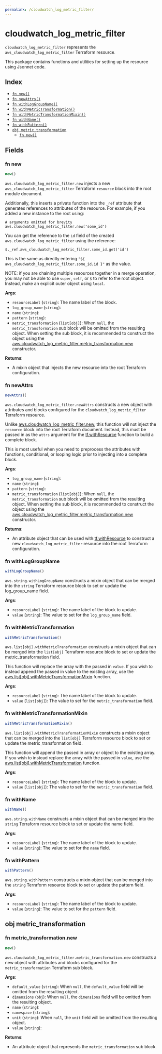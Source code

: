 ```yaml
---
permalink: /cloudwatch_log_metric_filter/
---
```


# cloudwatch_log_metric_filter

`cloudwatch_log_metric_filter` represents the `aws_cloudwatch_log_metric_filter` Terraform resource.



This package contains functions and utilities for setting up the resource using Jsonnet code.


## Index

* [`fn new()`](#fn-new)
* [`fn newAttrs()`](#fn-newattrs)
* [`fn withLogGroupName()`](#fn-withloggroupname)
* [`fn withMetricTransformation()`](#fn-withmetrictransformation)
* [`fn withMetricTransformationMixin()`](#fn-withmetrictransformationmixin)
* [`fn withName()`](#fn-withname)
* [`fn withPattern()`](#fn-withpattern)
* [`obj metric_transformation`](#obj-metric_transformation)
  * [`fn new()`](#fn-metric_transformationnew)

## Fields

### fn new

```ts
new()
```


`aws.cloudwatch_log_metric_filter.new` injects a new `aws_cloudwatch_log_metric_filter` Terraform `resource`
block into the root module document.

Additionally, this inserts a private function into the `_ref` attribute that generates references to attributes of the
resource. For example, if you added a new instance to the root using:

    # arguments omitted for brevity
    aws.cloudwatch_log_metric_filter.new('some_id')

You can get the reference to the `id` field of the created `aws.cloudwatch_log_metric_filter` using the reference:

    $._ref.aws_cloudwatch_log_metric_filter.some_id.get('id')

This is the same as directly entering `"${ aws_cloudwatch_log_metric_filter.some_id.id }"` as the value.

NOTE: if you are chaining multiple resources together in a merge operation, you may not be able to use `super`, `self`,
or `$` to refer to the root object. Instead, make an explicit outer object using `local`.

**Args**:
  - `resourceLabel` (`string`): The name label of the block.
  - `log_group_name` (`string`): 
  - `name` (`string`): 
  - `pattern` (`string`): 
  - `metric_transformation` (`list[obj]`):  When `null`, the `metric_transformation` sub block will be omitted from the resulting object. When setting the sub block, it is recommended to construct the object using the [aws.cloudwatch_log_metric_filter.metric_transformation.new](#fn-cloudwatch_log_metric_filtermetric_transformationnew) constructor.

**Returns**:
- A mixin object that injects the new resource into the root Terraform configuration.


### fn newAttrs

```ts
newAttrs()
```


`aws.cloudwatch_log_metric_filter.newAttrs` constructs a new object with attributes and blocks configured for the `cloudwatch_log_metric_filter`
Terraform resource.

Unlike [aws.cloudwatch_log_metric_filter.new](#fn-cloudwatch_log_metric_filternew), this function will not inject the `resource`
block into the root Terraform document. Instead, this must be passed in as the `attrs` argument for the
[tf.withResource](https://github.com/tf-libsonnet/core/tree/main/docs#fn-withresource) function to build a complete block.

This is most useful when you need to preprocess the attributes with functions, conditional, or looping logic prior to
injecting into a complete block.

**Args**:
  - `log_group_name` (`string`): 
  - `name` (`string`): 
  - `pattern` (`string`): 
  - `metric_transformation` (`list[obj]`):  When `null`, the `metric_transformation` sub block will be omitted from the resulting object. When setting the sub block, it is recommended to construct the object using the [aws.cloudwatch_log_metric_filter.metric_transformation.new](#fn-cloudwatch_log_metric_filtermetric_transformationnew) constructor.

**Returns**:
  - An attribute object that can be used with [tf.withResource](https://github.com/tf-libsonnet/core/tree/main/docs#fn-withresource) to construct a new `cloudwatch_log_metric_filter` resource into the root Terraform configuration.


### fn withLogGroupName

```ts
withLogGroupName()
```

`aws.string.withLogGroupName` constructs a mixin object that can be merged into the `string`
Terraform resource block to set or update the log_group_name field.



**Args**:
  - `resourceLabel` (`string`): The name label of the block to update.
  - `value` (`string`): The value to set for the `log_group_name` field.


### fn withMetricTransformation

```ts
withMetricTransformation()
```

`aws.list[obj].withMetricTransformation` constructs a mixin object that can be merged into the `list[obj]`
Terraform resource block to set or update the metric_transformation field.

This function will replace the array with the passed in `value`. If you wish to instead append the
passed in value to the existing array, use the [aws.list[obj].withMetricTransformationMixin](TODO) function.


**Args**:
  - `resourceLabel` (`string`): The name label of the block to update.
  - `value` (`list[obj]`): The value to set for the `metric_transformation` field.


### fn withMetricTransformationMixin

```ts
withMetricTransformationMixin()
```

`aws.list[obj].withMetricTransformationMixin` constructs a mixin object that can be merged into the `list[obj]`
Terraform resource block to set or update the metric_transformation field.

This function will append the passed in array or object to the existing array. If you wish
to instead replace the array with the passed in `value`, use the [aws.list[obj].withMetricTransformation](TODO)
function.


**Args**:
  - `resourceLabel` (`string`): The name label of the block to update.
  - `value` (`list[obj]`): The value to set for the `metric_transformation` field.


### fn withName

```ts
withName()
```

`aws.string.withName` constructs a mixin object that can be merged into the `string`
Terraform resource block to set or update the name field.



**Args**:
  - `resourceLabel` (`string`): The name label of the block to update.
  - `value` (`string`): The value to set for the `name` field.


### fn withPattern

```ts
withPattern()
```

`aws.string.withPattern` constructs a mixin object that can be merged into the `string`
Terraform resource block to set or update the pattern field.



**Args**:
  - `resourceLabel` (`string`): The name label of the block to update.
  - `value` (`string`): The value to set for the `pattern` field.


## obj metric_transformation



### fn metric_transformation.new

```ts
new()
```


`aws.cloudwatch_log_metric_filter.metric_transformation.new` constructs a new object with attributes and blocks configured for the `metric_transformation`
Terraform sub block.



**Args**:
  - `default_value` (`string`):  When `null`, the `default_value` field will be omitted from the resulting object.
  - `dimensions` (`obj`):  When `null`, the `dimensions` field will be omitted from the resulting object.
  - `name` (`string`): 
  - `namespace` (`string`): 
  - `unit` (`string`):  When `null`, the `unit` field will be omitted from the resulting object.
  - `value` (`string`): 

**Returns**:
  - An attribute object that represents the `metric_transformation` sub block.
